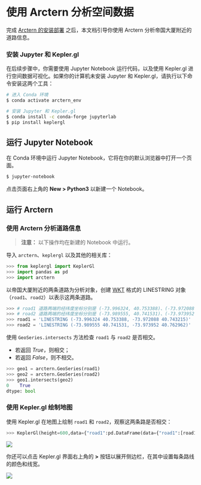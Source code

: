 # 使用 Arctern 分析空间数据

完成 [Arctern 的安装部署](../install/standalone_installation.md) 之后，本文档引导你使用 Arctern 分析帝国大厦附近的道路信息。

### 安装 Jupyter 和 Kepler.gl

在后续步骤中，你需要使用 Jupyter Notebook 运行代码，以及使用 Kepler.gl 进行空间数据可视化。如果你的计算机未安装 Jupyter 和 Kepler.gl，请执行以下命令安装这两个工具：

```bash
# 进入 Conda 环境
$ conda activate arctern_env

# 安装 Jupyter 和 Kepler.gl
$ conda install -c conda-forge jupyterlab
$ pip install keplergl
```

## 运行 Jupyter Notebook

在 Conda 环境中运行 Jupyter Notebook，它将在你的默认浏览器中打开一个页面。

```bash
$ jupyter-notebook
```

点击页面右上角的 **New &gt; Python3** 以新建一个 Notebook。

## 运行 Arctern

### 使用 Arctern 分析道路信息

> **注意：** 以下操作均在新建的 Notebook 中运行。

导入 `arctern`、`keplergl` 以及其他的相关库：


```python
>>> from keplergl import KeplerGl
>>> import pandas as pd
>>> import arctern
```

以帝国大厦附近的两条道路为分析对象，创建 [WKT](https://en.wikipedia.org/wiki/Well-known_text_representation_of_geometry) 格式的 LINESTRING 对象（`road1`、`road2`）以表示这两条道路。

```python
>>> # road1 道路两端的经纬度坐标分别是 (-73.996324, 40.753388)、(-73.972088, 40.743215)
>>> # road2 道路两端的经纬度坐标分别是 (-73.989555, 40.741531)、(-73.973952, 40.762962)
>>> road1 = 'LINESTRING (-73.996324 40.753388, -73.972088 40.743215)'
>>> road2 = 'LINESTRING (-73.989555 40.741531, -73.973952 40.762962)'
```

使用 `GeoSeries.intersects` 方法检查 `road1` 与 `road2` 是否相交。

* 若返回 *True*，则相交；
* 若返回 *False*，则不相交。

```python
>>> geo1 = arctern.GeoSeries(road1)
>>> geo2 = arctern.GeoSeries(road2)
>>> geo1.intersects(geo2)
0    True
dtype: bool
```

### 使用 Kepler.gl 绘制地图

使用 Kepler.gl 在地图上绘制 `road1` 和 `road2`，观察这两条路是否相交：

```python
>>> KeplerGl(height=600,data={"road1":pd.DataFrame(data={"road1":[road1]}),"road2":pd.DataFrame(data={"raod2":[road2]})})
```

![](../../../img/quick_start/crossed_road.png)

你还可以点击 Kepler.gl 界面右上角的 **&gt;** 按钮以展开侧边栏，在其中设置每条路线的颜色和线宽。

![](../../../img/quick_start/kepler_set_witth.png)